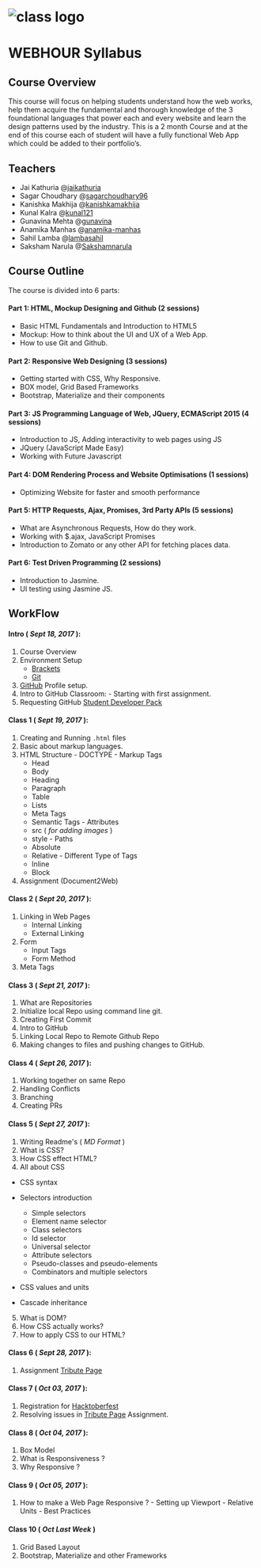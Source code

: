 # <img src="assests/Cover.jpg" alt="class logo" class="logo"/>

# WEB**HOUR** Syllabus


## Course Overview
This course will focus on helping students understand how the web works, help them acquire the fundamental and thorough knowledge of the 3 foundational languages that power each and every website and learn the design patterns used by the industry. This is a 2 month Course and at the end of this  course each of student will have a fully functional Web App which could be added to their portfolio’s.


## Teachers
  - Jai Kathuria @[jaikathuria](https://github.com/jaikathuria/)
  - Sagar Choudhary @[sagarchoudhary96](https://github.com/sagarchoudhary96)
  - Kanishka Makhija @[kanishkamakhija](https://github.com/kanishkamakhija)
  - Kunal Kalra @[kunal121](https://github.com/kunal121)
  - Gunavina Mehta @[gunavina](https://github.com/gunavina)
  - Anamika Manhas @[anamika-manhas](https://github.com/anamika-manhas)
  - Sahil Lamba @[lambasahil](https://github.com/lambasahil)
  - Saksham Narula @[Sakshamnarula](https://github.com/Sakshamnarula)

## Course Outline

The course is divided into 6 parts:

#### Part 1: HTML, Mockup Designing and Github (2 sessions)
  * Basic HTML Fundamentals and Introduction to HTML5
  * Mockup: How to think about the UI and UX of a Web App.
  * How to use Git and Github.

#### Part 2: Responsive Web Designing (3 sessions)
  * Getting started with CSS, Why Responsive.
  * BOX model, Grid Based Frameworks
  * Bootstrap, Materialize and their components

#### Part 3: JS Programming Language of Web, JQuery, ECMAScript 2015 (4 sessions)
  * Introduction to JS, Adding interactivity to web pages using JS
  * JQuery (JavaScript Made Easy)
  * Working with Future Javascript


#### Part 4: DOM Rendering Process and Website Optimisations (1 sessions)
  * Optimizing Website for faster and smooth performance

#### Part 5: HTTP Requests, Ajax, Promises, 3rd Party APIs (5 sessions)
  * What are Asynchronous Requests, How do they work.
  * Working with $.ajax, JavaScript Promises
  * Introduction to Zomato or any other API for fetching places data.

#### Part 6: Test Driven Programming  (2 sessions)
  * Introduction to Jasmine.
  * UI testing using Jasmine JS.


## WorkFlow
#### Intro ( *Sept 18, 2017* ):
  1. Course Overview
  2. Environment Setup
     - [Brackets](https://github.com/adobe/brackets/releases)
     - [Git](https://git-scm.com/downloads)
  3. [GitHub](https://github.com/) Profile setup.
  4. Intro to GitHub Classroom:
    - Starting with first assignment.
  5. Requesting GitHub [Student Developer Pack](https://education.github.com/pack)


#### Class 1 ( *Sept 19, 2017* ):
  1. Creating and Running `.html` files
  2. Basic about markup languages.
  3. HTML Structure
    - DOCTYPE
    - Markup Tags
      + Head
      + Body
      + Heading
      + Paragraph
      + Table
      + Lists
      + Meta Tags
      + Semantic Tags
    - Attributes
      + src ( *for adding images* )
      + style
    - Paths
      + Absolute
      + Relative
    - Different Type of Tags
      + Inline
      + Block
  4. Assignment (Document2Web)

#### Class 2 ( *Sept 20, 2017* ):
  1. Linking in Web Pages
      - Internal Linking
      - External Linking
  2. Form
      - Input Tags
      - Form Method
  3. Meta Tags

#### Class 3 ( *Sept 21, 2017* ):
  1. What are Repositories
  2. Initialize local Repo using command line git.
  3. Creating First Commit
  4. Intro to GitHub
  5. Linking Local Repo to Remote Github Repo
  6. Making changes to files and pushing changes to GitHub.

#### Class 4 ( *Sept 26, 2017* ):
  1. Working together on same Repo
  2. Handling Conflicts
  3. Branching
  4. Creating PRs

#### Class 5 ( *Sept 27, 2017* ):
  1. Writing Readme's ( *MD Format* )
  2. What is CSS?
  3. How CSS effect HTML?
  4. All about CSS
   - CSS syntax
   - Selectors introduction
       + Simple selectors
        - Element name selector
        - Class selectors
        - Id selector
        - Universal selector

       + Attribute selectors
       + Pseudo-classes and pseudo-elements
       + Combinators and multiple selectors
   - CSS values and units
   - Cascade inheritance
  5. What is DOM?
  6. How CSS actually works?
  7. How to apply CSS to our HTML?

#### Class 6 ( *Sept 28, 2017* ):
  1. Assignment [Tribute Page](https://github.com/skyerofficial/Assignment-css-tribute)


#### Class 7 ( *Oct 03, 2017* ):
  1. Registration for [Hacktoberfest](https://hacktoberfest.digitalocean.com/sign_up/register)
  2. Resolving issues in [Tribute Page](https://github.com/skyerofficial/Assignment-css-tribute) Assignment.


#### Class 8 ( *Oct 04, 2017* ):
  1. Box Model
  2. What is Responsiveness ?
  3. Why Responsive ?

#### Class 9 ( *Oct 05, 2017* ):
  1. How to make a Web Page Responsive ?
    - Setting up Viewport
    - Relative Units
    - Best Practices

#### Class 10 ( *Oct Last Week* )
  1. Grid Based Layout
  2. Bootstrap, Materialize and other Frameworks
